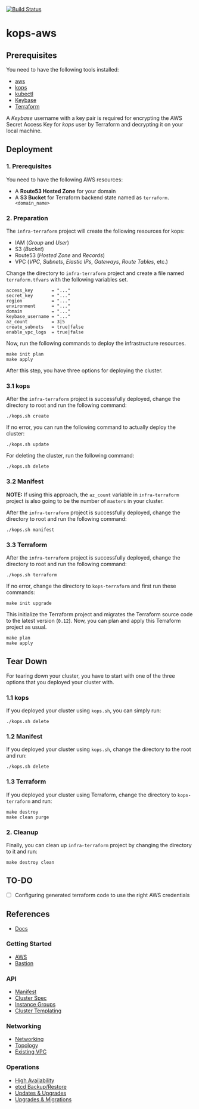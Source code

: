 [![Build Status][workflow-image]][workflow-url]

# kops-aws

## Prerequisites

You need to have the following tools installed:

  - [aws](https://github.com/aws/aws-cli)
  - [kops](https://github.com/kubernetes/kops/blob/master/docs/install.md)
  - [kubectl](https://kubernetes.io/docs/tasks/tools/install-kubectl)
  - [Keybase](https://keybase.io)
  - [Terraform](https://www.terraform.io)

A _Keybase_ username with a key pair is required for encrypting the AWS Secret Access Key
for _kops_ user by Terraform and decrypting it on your local machine.

## Deployment

### 1. Prerequisites

You need to have the following AWS resources:

  - A **Route53 Hosted Zone** for your domain
  - A **S3 Bucket** for Terraform backend state named as `terraform.<domain_name>`

### 2. Preparation

The `infra-terraform` project will create the following resources for kops:

  - IAM (_Group_ and _User_)
  - S3 (_Bucket_)
  - Route53 (_Hosted Zone_ and _Records_)
  - VPC (_VPC_, _Subnets_, _Elastic IPs_, _Gateways_, _Route Tables_, etc.)

Change the directory to `infra-terraform` project and
create a file named `terraform.tfvars` with the following variables set.

```
access_key       = "..."
secret_key       = "..."
region           = "..."
environment      = "..."
domain           = "..."
keybase_username = "..."
az_count         = 3|5
create_subnets   = true|false
enable_vpc_logs  = true|false
```

Now, run the following commands to deploy the infrastructure resources.

```
make init plan
make apply
```

After this step, you have three options for deploying the cluster.

### 3.1 kops

After the `infra-terraform` project is successfully deployed,
change the directory to root and run the following command:

```
./kops.sh create
```

If no error, you can run the following command to actually deploy the cluster:

```
./kops.sh update
```

For deleting the cluster, run the following command:

```
./kops.sh delete
```

### 3.2 Manifest

**NOTE:** If using this approach, the `az_count` variable in `infra-terraform` project is also going to be the number of `masters` in your cluster.

After the `infra-terraform` project is successfully deployed,
change the directory to root and run the following command:

```
./kops.sh manifest
```

### 3.3 Terraform

After the `infra-terraform` project is successfully deployed,
change the directory to root and run the following command:

```
./kops.sh terraform
```

If no error, change the directory to `kops-terraform` and first run these commands:

```
make init upgrade
```

This initialize the Terraform project and migrates the Terraform source code to the latest version (`0.12`).
Now, you can plan and apply this Terraform project as usual.

```
make plan
make apply
```

## Tear Down

For tearing down your cluster, you have to start with one of the three options that you deployed your cluster with.

### 1.1 kops

If you deployed your cluster using `kops.sh`, you can simply run:

```
./kops.sh delete
```

### 1.2 Manifest

If you deployed your cluster using `kops.sh`, change the directory to the root and run:

```
./kops.sh delete
```

### 1.3 Terraform

If you deployed your cluster using Terraform, change the directory to `kops-terraform` and run:

```
make destroy
make clean purge
```

### 2. Cleanup

Finally, you can clean up `infra-terraform` project by changing the directory to it and run:

```
make destroy clean
```

## TO-DO

  - [ ] Configuring generated terraform code to use the right AWS credentials

## References

  - [Docs](https://github.com/kubernetes/kops/tree/master/docs)

### Getting Started

  - [AWS](https://github.com/kubernetes/kops/blob/master/docs/getting_started/aws.md)
  - [Bastion](https://github.com/kubernetes/kops/blob/master/docs/bastion.md)

### API

  - [Manifest](https://github.com/kubernetes/kops/blob/master/docs/manifests_and_customizing_via_api.md)
  - [Cluster Spec](https://github.com/kubernetes/kops/blob/master/docs/cluster_spec.md)
  - [Instance Groups](https://github.com/kubernetes/kops/blob/master/docs/instance_groups.md)
  - [Cluster Templating](https://github.com/kubernetes/kops/blob/master/docs/operations/cluster_template.md)

### Networking

  - [Networking](https://github.com/kubernetes/kops/blob/master/docs/networking.md)
  - [Topology](https://github.com/kubernetes/kops/blob/master/docs/topology.md)
  - [Existing VPC](https://github.com/kubernetes/kops/blob/master/docs/run_in_existing_vpc.md)

### Operations

  - [High Availability](https://github.com/kubernetes/kops/blob/master/docs/operations/high_availability.md)
  - [etcd Backup/Restore](https://github.com/kubernetes/kops/blob/master/docs/operations/etcd_backup_restore_encryption.md)
  - [Updates & Upgrades](https://github.com/kubernetes/kops/blob/master/docs/operations/updates_and_upgrades.md)
  - [Upgrades & Migrations](https://github.com/kubernetes/kops/blob/master/docs/operations/cluster_upgrades_and_migrations.md)


[workflow-url]: https://github.com/moorara/kops-aws/actions
[workflow-image]: https://github.com/moorara/kops-aws/workflows/Main/badge.svg

